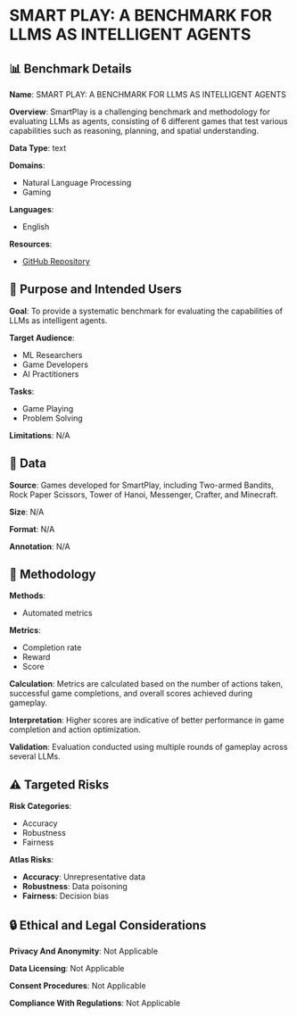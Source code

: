 # SMART PLAY: A BENCHMARK FOR LLMS AS INTELLIGENT AGENTS

## 📊 Benchmark Details

**Name**: SMART PLAY: A BENCHMARK FOR LLMS AS INTELLIGENT AGENTS

**Overview**: SmartPlay is a challenging benchmark and methodology for evaluating LLMs as agents, consisting of 6 different games that test various capabilities such as reasoning, planning, and spatial understanding.

**Data Type**: text

**Domains**:
- Natural Language Processing
- Gaming

**Languages**:
- English

**Resources**:
- [GitHub Repository](https://github.com/microsoft/SmartPlay)

## 🎯 Purpose and Intended Users

**Goal**: To provide a systematic benchmark for evaluating the capabilities of LLMs as intelligent agents.

**Target Audience**:
- ML Researchers
- Game Developers
- AI Practitioners

**Tasks**:
- Game Playing
- Problem Solving

**Limitations**: N/A

## 💾 Data

**Source**: Games developed for SmartPlay, including Two-armed Bandits, Rock Paper Scissors, Tower of Hanoi, Messenger, Crafter, and Minecraft.

**Size**: N/A

**Format**: N/A

**Annotation**: N/A

## 🔬 Methodology

**Methods**:
- Automated metrics

**Metrics**:
- Completion rate
- Reward
- Score

**Calculation**: Metrics are calculated based on the number of actions taken, successful game completions, and overall scores achieved during gameplay.

**Interpretation**: Higher scores are indicative of better performance in game completion and action optimization.

**Validation**: Evaluation conducted using multiple rounds of gameplay across several LLMs.

## ⚠️ Targeted Risks

**Risk Categories**:
- Accuracy
- Robustness
- Fairness

**Atlas Risks**:
- **Accuracy**: Unrepresentative data
- **Robustness**: Data poisoning
- **Fairness**: Decision bias

## 🔒 Ethical and Legal Considerations

**Privacy And Anonymity**: Not Applicable

**Data Licensing**: Not Applicable

**Consent Procedures**: Not Applicable

**Compliance With Regulations**: Not Applicable
